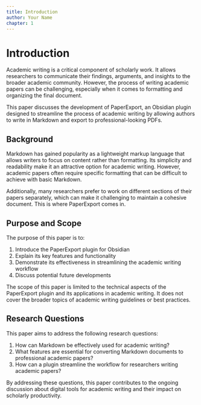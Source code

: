 ```yaml
---
title: Introduction
author: Your Name
chapter: 1
---
```


# Introduction

Academic writing is a critical component of scholarly work. It allows researchers to communicate their findings, arguments, and insights to the broader academic community. However, the process of writing academic papers can be challenging, especially when it comes to formatting and organizing the final document.

This paper discusses the development of PaperExport, an Obsidian plugin designed to streamline the process of academic writing by allowing authors to write in Markdown and export to professional-looking PDFs.

## Background

Markdown has gained popularity as a lightweight markup language that allows writers to focus on content rather than formatting. Its simplicity and readability make it an attractive option for academic writing. However, academic papers often require specific formatting that can be difficult to achieve with basic Markdown.

Additionally, many researchers prefer to work on different sections of their papers separately, which can make it challenging to maintain a cohesive document. This is where PaperExport comes in.

## Purpose and Scope

The purpose of this paper is to:

1. Introduce the PaperExport plugin for Obsidian
2. Explain its key features and functionality
3. Demonstrate its effectiveness in streamlining the academic writing workflow
4. Discuss potential future developments

The scope of this paper is limited to the technical aspects of the PaperExport plugin and its applications in academic writing. It does not cover the broader topics of academic writing guidelines or best practices.

## Research Questions

This paper aims to address the following research questions:

1. How can Markdown be effectively used for academic writing?
2. What features are essential for converting Markdown documents to professional academic papers?
3. How can a plugin streamline the workflow for researchers writing academic papers?

By addressing these questions, this paper contributes to the ongoing discussion about digital tools for academic writing and their impact on scholarly productivity.
